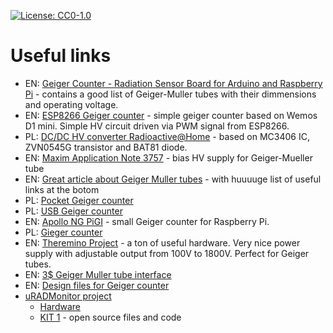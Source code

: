 [![License: CC0-1.0](https://img.shields.io/badge/License-CC0%201.0-informational.svg)](https://creativecommons.org/publicdomain/zero/1.0/)

# Useful links

- EN: [Geiger Counter - Radiation Sensor Board for Arduino and Raspberry Pi](https://www.cooking-hacks.com/documentation/tutorials/geiger-counter-radiation-sensor-board-arduino-raspberry-pi-tutorial) - contains a good list of Geiger-Muller tubes with their dimmensions and operating voltage.
- EN: [ESP8266 Geiger counter](https://hackaday.io/project/12933-esp8266-geiger-counter) - simple geiger counter based on Wemos D1 mini. Simple HV circuit driven via PWM signal from ESP8266.
- PL: [DC/DC HV converter Radioactive@Home](http://radioactiveathome.org/pl/sprzet/134-przetwornica-dcdc-400v-z-uzyciem-dlawika) - based on MC3406 IC, ZVN0545G transistor and BAT81 diode.
- EN: [Maxim Application Note 3757](https://www.maximintegrated.com/en/design/technical-documents/app-notes/3/3757.html) - bias HV supply for Geiger-Mueller tube
- EN: [Great article about Geiger Muller tubes](https://sites.google.com/site/diygeigercounter/technical/gm-tubes-supported) - with huuuuge list of useful links at the botom
- PL: [Pocket Geiger counter](https://ep.com.pl/files/10650.pdf)
- PL: [USB Geiger counter](https://serwis.avt.pl/manuals/AVT3074.pdf)
- EN: [Apollo NG PiGI](https://apollo.open-resource.org/lab:pigi:hardware) - small Geiger counter for Raspberry Pi.
- PL: [Gieger counter](https://www.elektroda.pl/rtvforum/topic2507888.html)
- EN: [Theremino Project](https://www.theremino.com/en/technical/schematics) - a ton of useful hardware. Very nice power supply with adjustable output from 100V to 1800V. Perfect for Geiger tubes.
- EN: [3$ Geiger Muller tube interface](http://theiopage.blogspot.com/2012/09/simple-gm-tube-interfacing-to-arduino.html)
- EN: [Design files for Geiger counter](https://mightyohm.com/blog/products/geiger-counter/design-files/)
- [uRADMonitor project](https://www.uradmonitor.com/)
  - [Hardware](https://www.uradmonitor.com/products/)
  - [KIT 1](https://github.com/radhoo/uradmonitor_kit1) - open source files and code
